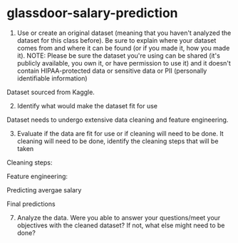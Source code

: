 # glassdoor-salary-prediction

1. Use or create an original dataset (meaning that you haven't analyzed the dataset for this class before). Be sure to explain where your dataset comes from and where it can be found (or if you made it, how you made it). NOTE: Please be sure the dataset you're using can be shared (it's publicly available, you own it, or have permission to use it) and it doesn't contain HIPAA-protected data or sensitive data or PII (personally identifiable information)

Dataset sourced from Kaggle.

2. Identify what would make the dataset fit for use

Dataset needs to undergo extensive data cleaning and feature engineering.

3. Evaluate if the data are fit for use or if cleaning will need to be done. It cleaning will need to be done, identify the cleaning steps that will be taken

Cleaning steps:

Feature engineering:

Predicting avergae salary

Final predictions


7. Analyze the data. Were you able to answer your questions/meet your objectives with the cleaned dataset? If not, what else might need to be done?
